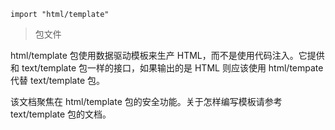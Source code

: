 ```
import "html/template"
```

> 包文件


html/template 包使用数据驱动模板来生产 HTML，而不是使用代码注入。它提供和 text/template 包一样的接口，如果输出的是 HTML 则应该使用 html/tempate 代替 text/template 包。  

该文档聚焦在 html/template 包的安全功能。关于怎样编写模板请参考 text/template 包的文档。